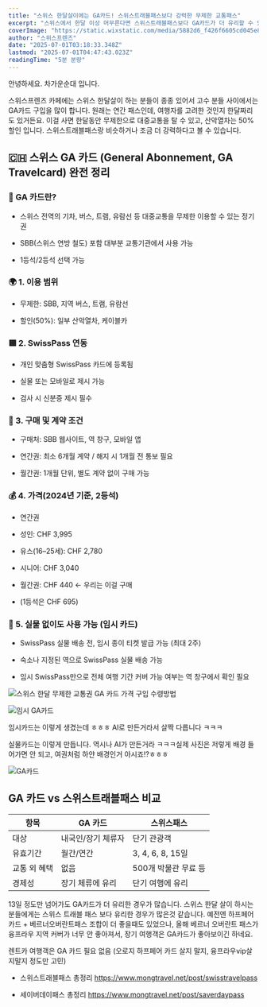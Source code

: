 ```yaml
---
title: "스위스 한달살이에는 GA카드! 스위스트래블패스보다 강력한 무제한 교통패스"
excerpt: "스위스에서 한달 이상 머무른다면 스위스트래블패스보다 GA카드가 더 유리할 수 있습니다. 이용 범위, 가격, SwissPass 연동, 구매 방법까지 GA카드에 대한 모든 정보를 정리했습니다."
coverImage: "https://static.wixstatic.com/media/5882d6_f426f6605cd045e8a0dd0d019a1b849b~mv2.jpg/v1/fill/w_966,h_645,al_c,q_85,enc_avif,quality_auto/5882d6_f426f6605cd045e8a0dd0d019a1b849b~mv2.jpg"
author: "스위스프렌즈"
date: "2025-07-01T03:18:33.348Z"
lastmod: "2025-07-01T04:47:43.023Z"
readingTime: "5분 분량"
---
```


안녕하세요. 차가운순대 입니다.

스위스프렌즈 카페에는 스위스 한달살이 하는 분들이 종종 있어서 고수 분들 사이에서는 GA카드 구입을 많이 합니다. 원래는 연간 패스인데, 여행자를 고려한 것인지 한달짜리도 있거든요. 이걸 사면 한달동안 무제한으로 대중교통을 탈 수 있고, 산악열차는 50%할인 입니다. 스위스트래블패스랑 비슷하거나 조금 더 강력하다고 볼 수 있습니다.

## 🇨🇭 스위스 GA 카드 (General Abonnement, GA Travelcard) 완전 정리

### 🔹 GA 카드란?

* 스위스 전역의 기차, 버스, 트램, 유람선 등 대중교통을 무제한 이용할 수 있는 정기권

* SBB(스위스 연방 철도) 포함 대부분 교통기관에서 사용 가능

* 1등석/2등석 선택 가능

### 🌍 1. 이용 범위

* 무제한: SBB, 지역 버스, 트램, 유람선

* 할인(50%): 일부 산악열차, 케이블카

### 🟥 2. SwissPass 연동

* 개인 맞춤형 SwissPass 카드에 등록됨

* 실물 또는 모바일로 제시 가능

* 검사 시 신분증 제시 필수

### 🛒 3. 구매 및 계약 조건

* 구매처: SBB 웹사이트, 역 창구, 모바일 앱

* 연간권: 최소 6개월 계약 / 해지 시 1개월 전 통보 필요

* 월간권: 1개월 단위, 별도 계약 없이 구매 가능

### 💰 4. 가격(2024년 기준, 2등석)

* 연간권

* 성인: CHF 3,995

* 유스(16–25세): CHF 2,780

* 시니어: CHF 3,040

* 월간권: CHF 440 ← 우리는 이걸 구매

* (1등석은 CHF 695)

### 📩 5. 실물 없이도 사용 가능 (임시 카드)

* SwissPass 실물 배송 전, 임시 종이 티켓 발급 가능 (최대 2주)

* 숙소나 지정된 역으로 SwissPass 실물 배송 가능

* 임시 SwissPass만으로 전체 여행 기간 커버 가능 여부는 역 창구에서 확인 필요

![스위스 한달 무제한 교통권 GA 카드 가격 구입 수령방법](https://static.wixstatic.com/media/5882d6_175b722646bf4cbbbda9e5ffa5e40baa~mv2.jpg/v1/fill/w_966,h_1161,al_c,q_85,enc_avif,quality_auto/5882d6_175b722646bf4cbbbda9e5ffa5e40baa~mv2.jpg)

![임시 GA카드](https://static.wixstatic.com/media/5882d6_1e0add6d96274b1885e46d92895c1807~mv2.png/v1/fill/w_966,h_644,al_c,q_90,enc_avif,quality_auto/5882d6_1e0add6d96274b1885e46d92895c1807~mv2.png)

임시카드는 이렇게 생겼는데 ㅎㅎㅎ AI로 만든거라서 살짝 다릅니다 ㅋㅋㅋ

실물카드는 이렇게 만듭니다. 역시나 AI가 만든거라 ㅋㅋㅋ실제 사진은 저렇게 배경 들어가면 안 되고, 여권처럼 하얀 배경인거 아시죠!?ㅎㅎㅎ

![GA카드](https://static.wixstatic.com/media/5882d6_986f77e3962141eea2607b69dcd1c30b~mv2.jpg/v1/fill/w_966,h_644,al_c,q_85,enc_avif,quality_auto/5882d6_986f77e3962141eea2607b69dcd1c30b~mv2.jpg)

## GA 카드 vs 스위스트래블패스 비교

| 항목       | GA 카드             | 스위스패스               |
|------------|---------------------|---------------------------|
| 대상       | 내국인/장기 체류자  | 단기 관광객              |
| 유효기간   | 월간/연간           | 3, 4, 6, 8, 15일          |
| 교통 외 혜택 | 없음               | 500개 박물관 무료 등     |
| 경제성     | 장기 체류에 유리    | 단기 여행에 유리         |

13일 정도만 넘어가도 GA카드가 더 유리한 경우가 많습니다. 스위스 한달 살이 하시는 분들에게는 스위스 트래블 패스 보다 유리한 경우가 많은것 같습니다. 예전엔 하프페어카드 + 베르너오버란트패스 조합이 더 좋을때도 있었으나, 올해 베르너 오버란트 패스가 융프라우 지역 커버가 너무 안 좋아져서, 장기 여행객은 GA카드가 좋아보이긴 하네요.

렌트카 여행객은 GA 카드 필요 없음 (오로지 하프페어 카드 살지 말지, 융프라우vip살지말지 정도만 고민)

* 스위스트래블패스 총정리
https://www.mongtravel.net/post/swisstravelpass

* 세이버데이패스 총정리
https://www.mongtravel.net/post/saverdaypass